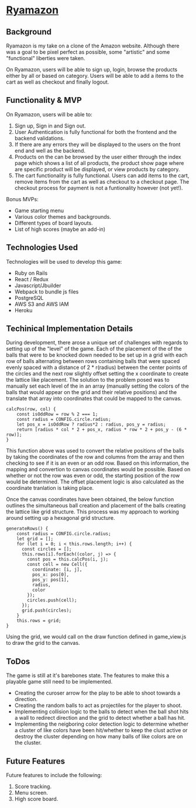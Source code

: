 # <a href="https://ryamazon.herokuapp.com/">Ryamazon</a>

## Background
Ryamazon is my take on a clone of the Amazon website. Although there was a goal to be pixel perfect as possible, some "artistic" and some "functional" liberties were taken. 


On Ryamazon, users will be able to sign up, login, browse the products either by all or based on category. Users will be able to add a items to the cart as well as checkout and finally logout.

## Functionality & MVP
On Ryamazon, users will be able to:
1. Sign up, Sign in and Sign out. 
2. User Authentication is fully functional for both the frontend and the backend validations.
3. If there are any errors they will be displayed to the users on the front end and well as the backend.
4. Products on the can be browsed by the user either through the index page which shows a list of all products, the product show page where are specific      product will be displayed, or view products by category.
5. The cart functionality is fully functional. Users can add items to the cart, remove items from the cart as well as checkout to a checkout page. The        checkout process for payment is not a funtionality however (not yet!).

Bonus MVPs:
- Game starting menu
- Various color themes and backgrounds.
- Different types of board layouts.
- List of high scores (maybe an add-in)

## Technologies Used
Technologies will be used to develop this game:
- Ruby on Rails
- React / Redux
- Javascript/Jbuilder
- Webpack to bundle js files
- PostgreSQL
- AWS S3 and AWS IAM
- Heroku

## Techinical Implementation Details
During development, there arose a unique set of challenges with regards to setting up of the "level" of the game. Each of the placement of the of the balls that were to be knocked down needed to be set up in a grid with each row of balls alternating between rows containing balls that were spaced evenly spaced with a distance of 2 * r(radius) between the center points of the circles and the next row slightly offset setting the x coordinate to create the lattice like placement. The solution to the problem posed was to manually set each level of the in an array (manually setting the colors of the balls that would appear on the grid and their relative positions) and the translate that array into coordinates that could be mapped to the canvas. 

```
calcPos(row, col) {
    const isOddRow = row % 2 === 1;
    const radius = CONFIG.circle.radius;
    let pos_x = isOddRow ? radius*2 : radius, pos_y = radius;
    return [radius * col * 2 + pos_x, radius * row * 2 + pos_y - (6 * row)];
}
```
This function above was used to convert the relative positions of the balls by taking the coordinates of the row and columns from the array and then checking to see if it is an even or an odd row. Based on this information, the mapping and convertion to canvas coordinates would be possible. Based on whether or not the row was even or odd, the starting position of the row would be determined. The offset placement logic is also calculated as the coordinate tranlation is taking place. 

Once the canvas coordinates have been obtained, the below function outlines the simultaneous ball creation and placement of the balls creating the lattice like grid structure. This process was my approach to working around setting up a hexagonal grid structure.

```
generateRows() {
    const radius = CONFIG.circle.radius;
    let grid = [];
    for (let i = 0; i < this.rows.length; i++) {
      const circles = [];
      this.rows[i].forEach((color, j) => {
        const pos = this.calcPos(i, j);
        const cell = new Cell({
          coordinate: [i, j],
          pos_x: pos[0],
          pos_y: pos[1],
          radius,
          color
        });
        circles.push(cell);
      });
      grid.push(circles);
    }
    this.rows = grid;
}
```
Using the grid, we would call on the draw function defined in game_view.js to draw the grid to the canvas.

## ToDos
The game is still at it's barebones state. The features to make this a playable game still need to be implemented.
- Creating the curoser arrow for the play to be able to shoot towards a direction.
- Creating the random balls to act as projectiles for the player to shoot.
- Implementing collision logic to the balls to detect when the ball shot hits a wall to redirect direction and the grid to detect whether a ball has hit.
- Implementing the neigboring color detection logic to determine whether a cluster of like colors have been hit/whether to keep the clust active or destroy the cluster depending on how many balls of like colors are on the cluster.

## Future Features
Future features to include the following:
1. Score tracking.
2. Menu screen. 
3. High score board.

